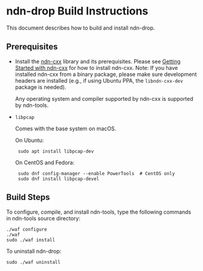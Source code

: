 # ndn-drop Build Instructions

This document describes how to build and install ndn-drop.

## Prerequisites

-  Install the [ndn-cxx](https://named-data.net/doc/ndn-cxx/current/) library and its prerequisites.
   Please see [Getting Started with ndn-cxx](https://named-data.net/doc/ndn-cxx/current/INSTALL.html)
   for how to install ndn-cxx.
   Note: If you have installed ndn-cxx from a binary package, please make sure development headers
   are installed (e.g., if using Ubuntu PPA, the `libndn-cxx-dev` package is needed).

   Any operating system and compiler supported by ndn-cxx is supported by ndn-tools.

-  `libpcap`

    Comes with the base system on macOS.

    On Ubuntu:

        sudo apt install libpcap-dev

    On CentOS and Fedora:

        sudo dnf config-manager --enable PowerTools  # CentOS only
        sudo dnf install libpcap-devel

## Build Steps

To configure, compile, and install ndn-tools, type the following commands
in ndn-tools source directory:

    ./waf configure
    ./waf
    sudo ./waf install

To uninstall ndn-drop:

    sudo ./waf uninstall
